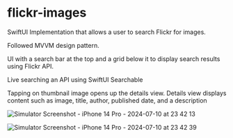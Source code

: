 # flickr-images
SwiftUI Implementation that allows a user to search Flickr for images.

Followed MVVM design pattern. 

UI with a search bar at the top and a grid below it to display search results using Flickr API.

Live searching an API using SwiftUI Searchable

Tapping on thumbnail image opens up the details view. Details view displays content such as image, title, author, published date, and a description

![Simulator Screenshot - iPhone 14 Pro - 2024-07-10 at 23 42 13](https://github.com/abhikhapre/flickr-images/assets/28908185/30caa049-ea52-4fca-9af7-c2681a05f28f)

![Simulator Screenshot - iPhone 14 Pro - 2024-07-10 at 23 42 39](https://github.com/abhikhapre/flickr-images/assets/28908185/7413cf6b-2855-414d-8666-bfea4bb5d3fe)
